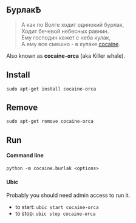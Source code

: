 ## БурлакѢ
<!--
![commit-stat](https://travis-ci.org/karitra/burlak.svg?branch=master)
[![CoverageStatus](https://coveralls.io/repos/github/karitra/burlak/badge.svg)](https://coveralls.io/github/karitra/burlak)
-->

> А как по Волге ходит одинокий бурлак,  
> Ходит бечевой небесных равнин.  
> Ему господин кажет с неба кулак,  
> А ему все смешно - в кулаке [cocaine](https://github.com/cocaine).  

Also known as __cocaine-orca__ (aka Killer whale).

## Install
`sudo apt-get install cocaine-orca`
## Remove
`sudo apt-get remove cocaine-orca`

## Run
#### Command line
`python -m cocaine.burlak <options>`
#### Ubic
Probably you should need admin access to run it.

 - to start: `ubic start cocaine-orca`
 - to stop: `ubic stop cocaine-orca`
